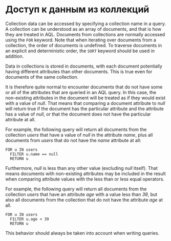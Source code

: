 # Доступ к данным из коллекций

Collection data can be accessed by specifying a collection name in a query. A
collection can be understood as an array of documents, and that is how they are
treated in AQL. Documents from collections are normally accessed using the
`FOR` keyword. Note that when iterating over documents from a collection, the
order of documents is undefined. To traverse documents in an explicit and
deterministic order, the `SORT` keyword should be used in addition.

Data in collections is stored in documents, with each document potentially
having different attributes than other documents. This is true even for
documents of the same collection.

It is therefore quite normal to encounter documents that do not have some or all
of the attributes that are queried in an AQL query. In this case, the
non-existing attributes in the document will be treated as if they would exist
with a value of _null_. That means that comparing a document attribute to
_null_ will return true if the document has the particular attribute and the
attribute has a value of _null_, or that the document does not have the
particular attribute at all.

For example, the following query will return all documents from the collection
_users_ that have a value of _null_ in the attribute _name_, plus all documents
from _users_ that do not have the _name_ attribute at all:

```aql
FOR u IN users
  FILTER u.name == null
  RETURN u
```

Furthermore, _null_ is less than any other value (excluding _null_ itself). That
means documents with non-existing attributes may be included in the result
when comparing attribute values with the less than or less equal operators.

For example, the following query will return all documents from the collection
_users_ that have an attribute _age_ with a value less than _39_, but also all
documents from the collection that do not have the attribute _age_ at all.

```aql
FOR u IN users
  FILTER u.age < 39
  RETURN u
```

This behavior should always be taken into account when writing queries.
